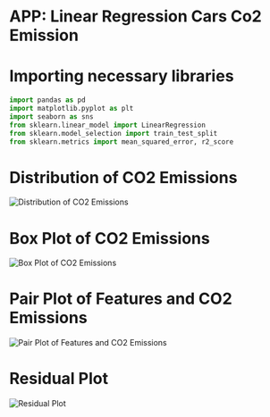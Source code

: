 # APP: Linear Regression Cars Co2 Emission

# Importing necessary libraries
```python
import pandas as pd
import matplotlib.pyplot as plt
import seaborn as sns
from sklearn.linear_model import LinearRegression
from sklearn.model_selection import train_test_split
from sklearn.metrics import mean_squared_error, r2_score
```

# Distribution of CO2 Emissions

![Distribution of CO2 Emissions](https://github.com/m-mourouh/Linear-regression-cars-Co2-emission/assets/60442896/d3ae0a37-0745-41e5-a10f-eeb08fa1203f)

# Box Plot of CO2 Emissions

![Box Plot of CO2 Emissions](https://github.com/m-mourouh/Linear-regression-cars-Co2-emission/assets/60442896/a726734b-bc97-421c-be5a-e162b2d2ee6e)

# Pair Plot of Features and CO2 Emissions

![Pair Plot of Features and CO2 Emissions](https://github.com/m-mourouh/Linear-regression-cars-Co2-emission/assets/60442896/0b8433a9-d7a2-495c-b4d2-0fd90bdf7718)

# Residual Plot

![Residual Plot](https://github.com/m-mourouh/Linear-regression-cars-Co2-emission/assets/60442896/6bcf1a23-2a68-4ec1-8384-78b77cdb2f86)
